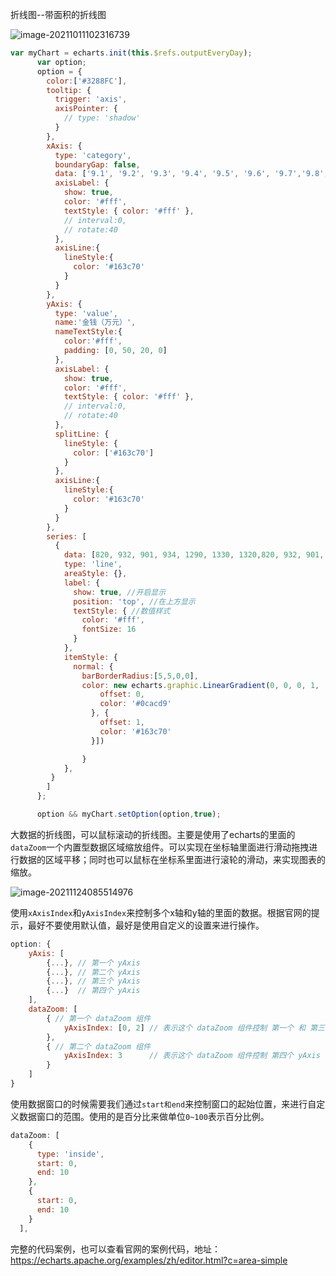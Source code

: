 折线图--带面积的折线图

![image-20211011102316739](E:\ljy\资料\img\image-20211011102316739.png)

```js
var myChart = echarts.init(this.$refs.outputEveryDay);
      var option;
      option = {
        color:['#3288FC'],
        tooltip: {
          trigger: 'axis',
          axisPointer: {
            // type: 'shadow'
          }
        },
        xAxis: {
          type: 'category',
          boundaryGap: false,
          data: ['9.1', '9.2', '9.3', '9.4', '9.5', '9.6', '9.7','9.8', '9.9', '9.10', '9.11', '9.12', '9.13', '9.14','9.15','9.16'],
          axisLabel: {
            show: true,
            color: '#fff',
            textStyle: { color: '#fff' },
            // interval:0,
            // rotate:40
          },
          axisLine:{
            lineStyle:{
              color: '#163c70'
            }
          }
        },
        yAxis: {
          type: 'value',
          name:'金钱（万元）',
          nameTextStyle:{
            color:'#fff',
            padding: [0, 50, 20, 0] 
          },
          axisLabel: {
            show: true,
            color: '#fff',
            textStyle: { color: '#fff' },
            // interval:0,
            // rotate:40
          },
          splitLine: {
            lineStyle: {
              color: ['#163c70']
            }
          },
          axisLine:{
            lineStyle:{
              color: '#163c70'
            }
          }
        },
        series: [
          {
            data: [820, 932, 901, 934, 1290, 1330, 1320,820, 932, 901, 934, 1290, 1330, 1320,369,789],
            type: 'line',
            areaStyle: {},
            label: {
              show: true, //开启显示
              position: 'top', //在上方显示
              textStyle: { //数值样式
                color: '#fff',
                fontSize: 16
              }
            },
            itemStyle: {
              normal: {
                barBorderRadius:[5,5,0,0],
                color: new echarts.graphic.LinearGradient(0, 0, 0, 1, [{ //颜色渐变函数 前四个参数分别表示四个位置依次为左、下、右、上
                    offset: 0,
                    color: '#0cacd9'
                  }, {
                    offset: 1,
                    color: '#163c70'
                  }])

                }
            },
         }
        ]
      };

      option && myChart.setOption(option,true);
```

大数据的折线图，可以鼠标滚动的折线图。主要是使用了echarts的里面的`dataZoom`一个内置型数据区域缩放组件。可以实现在坐标轴里面进行滑动拖拽进行数据的区域平移；同时也可以鼠标在坐标系里面进行滚轮的滑动，来实现图表的缩放。

![image-20211124085514976](E:\ljy\资料\img\image-20211124085514976.png)

使用`xAxisIndex`和`yAxisIndex`来控制多个x轴和y轴的里面的数据。根据官网的提示，最好不要使用默认值，最好是使用自定义的设置来进行操作。

```js
option: {
    yAxis: [
        {...}, // 第一个 yAxis
        {...}, // 第二个 yAxis
        {...}, // 第三个 yAxis
        {...}  // 第四个 yAxis
    ],
    dataZoom: [
        { // 第一个 dataZoom 组件
            yAxisIndex: [0, 2] // 表示这个 dataZoom 组件控制 第一个 和 第三个 yAxis
        },
        { // 第二个 dataZoom 组件
            yAxisIndex: 3      // 表示这个 dataZoom 组件控制 第四个 yAxis
        }
    ]
}
```

使用数据窗口的时候需要我们通过`start和end`来控制窗口的起始位置，来进行自定义数据窗口的范围。使用的是百分比来做单位`0~100`表示百分比例。

```js
dataZoom: [
    {
      type: 'inside',
      start: 0,
      end: 10
    },
    {
      start: 0,
      end: 10
    }
  ],
```

完整的代码案例，也可以查看官网的案例代码，地址：https://echarts.apache.org/examples/zh/editor.html?c=area-simple



